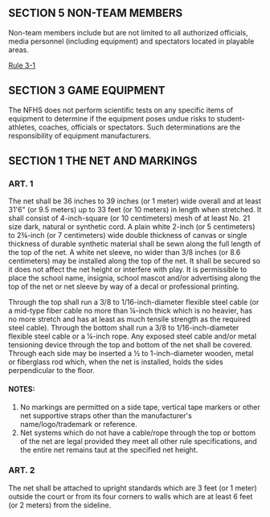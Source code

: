<!-- Section: Non-Team Members -->

## SECTION 5 NON-TEAM MEMBERS

Non-team members include but are not limited to all authorized officials, media personnel (including equipment) and spectators located in playable areas.

[Rule 3-1](#rule-3-1)

<!-- Section: Game Equipment -->

## SECTION 3 GAME EQUIPMENT

The NFHS does not perform scientific tests on any specific items of equipment to determine if the equipment poses undue risks to student-athletes, coaches, officials or spectators. Such determinations are the responsibility of equipment manufacturers.

<!-- Section: The Net and Markings -->

## SECTION 1 THE NET AND MARKINGS

### ART. 1

The net shall be 36 inches to 39 inches (or 1 meter) wide overall and at least 31'6" (or 9.5 meters) up to 33 feet (or 10 meters) in length when stretched. It shall consist of 4-inch-square (or 10 centimeters) mesh of at least No. 21 size dark, natural or synthetic cord. A plain white 2-inch (or 5 centimeters) to 2¾-inch (or 7 centimeters) wide double thickness of canvas or single thickness of durable synthetic material shall be sewn along the full length of the top of the net. A white net sleeve, no wider than 3/8 inches (or 8.6 centimeters) may be installed along the top of the net. It shall be secured so it does not affect the net height or interfere with play. It is permissible to place the school name, insignia, school mascot and/or advertising along the top of the net or net sleeve by way of a decal or professional printing.

Through the top shall run a 3/8 to 1/16-inch-diameter flexible steel cable (or a mid-type fiber cable no more than ¼-inch thick which is no heavier, has no more stretch and has at least as much tensile strength as the required steel cable). Through the bottom shall run a 3/8 to 1/16-inch-diameter flexible steel cable or a ¼-inch rope. Any exposed steel cable and/or metal tensioning device through the top and bottom of the net shall be covered. Through each side may be inserted a ½ to 1-inch-diameter wooden, metal or fiberglass rod which, when the net is installed, holds the sides perpendicular to the floor.

#### NOTES:

1. No markings are permitted on a side tape, vertical tape markers or other net supportive straps other than the manufacturer's name/logo/trademark or reference.
2. Net systems which do not have a cable/rope through the top or bottom of the net are legal provided they meet all other rule specifications, and the entire net remains taut at the specified net height.

### ART. 2

The net shall be attached to upright standards which are 3 feet (or 1 meter) outside the court or from its four corners to walls which are at least 6 feet (or 2 meters) from the sideline.

